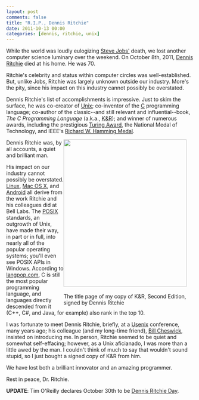 ```yaml
---
layout: post
comments: false
title: "R.I.P., Dennis Ritchie"
date: 2011-10-13 00:00
categories: [dennis, ritchie, unix]
---
```


While the world was loudly eulogizing [Steve Jobs'](../118/) death, we lost
another computer science luminary over the weekend. On October 8th, 2011,
[Dennis Ritchie][] died at his home. He was 70.

Ritchie's celebrity and status within computer circles was
well-established. But, unlike Jobs, Ritchie was largely unknown outside our
industry. More's the pity, since his impact on this industry cannot
possibly be overstated.

Dennis Ritchie's list of accomplishments is impressive. Just to skim the
surface, he was co-creator of [Unix][]; co-inventor of the [C][]
programming language; co-author of the classic--and still relevant and
influential--book, *The C Programming Language* (a.k.a., [K&R][]); and
winner of numerous awards, including the prestigious [Turing Award][], the
National Medal of Technology, and IEEE's
[Richard W. Hamming Medal][hamming].

<div markdown="1" style="float: right; width: 350px !important" class="image-container">
<img src="kr.jpg" width="330" height="395"><br clear="all"/><br/>
The title page of my copy of K&R, Second Edition, signed by Dennis Ritchie
</div>

Dennis Ritchie was, by all accounts, a quiet and brilliant man.

His impact on our industry cannot possibly be overstated. [Linux][],
[Mac OS X][], and [Android][] all derive from the work Ritchie and his
colleagues did at Bell Labs. The [POSIX][] standards, an outgrowth of Unix,
have made their way, in part or in full, into nearly all of the popular
operating systems; you'll even see POSIX APIs in Windows. According to
[langpop.com][langpop], C is still the most popular programming language,
and languages directly descended from it (C++, C#, and Java, for example)
also rank in the top 10.

I was fortunate to meet Dennis Ritchie, briefly, at a [Usenix][]
conference, many years ago; his colleague (and my long-time friend),
[Bill Cheswick][], insisted on introducing me. In person, Ritchie
seemed to be quiet and somewhat self-effacing; however, as a Unix
aficianado, I was more than a little awed by the man. I couldn't think of
much to say that wouldn't sound stupid, so I just bought a signed copy of
K&R from him.

We have lost both a brilliant innovator and an amazing programmer.

Rest in peace, Dr. Ritchie.

**UPDATE**: Tim O'Reilly declares October 30th to be
[Dennis Ritchie Day](http://radar.oreilly.com/2011/10/dennis-ritchie-day.html).

[Usenix]: http://www.usenix.org/
[Bill Cheswick]: http://www.cheswick.com/ches/index.html
[langpop]: http://langpop.com/
[POSIX]: http://en.wikipedia.org/wiki/POSIX
[hamming]: http://en.wikipedia.org/wiki/IEEE_Richard_W._Hamming_Medal
[Linux]: http://en.wikipedia.org/wiki/Linux
[Android]: http://www.android.com/
[Mac OS X]: http://www.apple.com/macosx/
[K&R]: http://en.wikipedia.org/wiki/The_C_Programming_Language
[Turing Award]: http://www.acm.org/awards/taward.html
[Dennis Ritchie]: http://en.wikipedia.org/wiki/Dennis_Ritchie
[C]: http://en.wikipedia.org/wiki/C_(programming_language)
[Unix]: http://en.wikipedia.org/wiki/Unix
